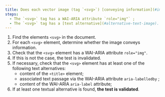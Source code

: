 ```yaml
---
title: Does each vector image (tag `<svg>`) [conveying information](#image-conveying-information) meet these conditions?
steps:
  - The `<svg>` tag has a WAI-ARIA attribute `role="img"` ;
  - The `<svg>` tag has a [text alternative](#alternative-text-image).
---
```


1. Find the elements `<svg>` in the document.
2. For each `<svg>` element, determine whether the image conveys information.
3. Check that the `<svg>` element has a WAI-ARIA attribute `role="img"`.
4. If this is not the case, the test is invalidated.
5. If necessary, check that the `<svg>` element has at least one of the following text alternatives:
   - content of the `<title>` element;
   - associated text passage via the WAI-ARIA attribute `aria-labelledby` ;
   - content of the WAI-ARIA `aria-label` attribute;
6. If at least one textual alternative is found, **the test is validated**.
